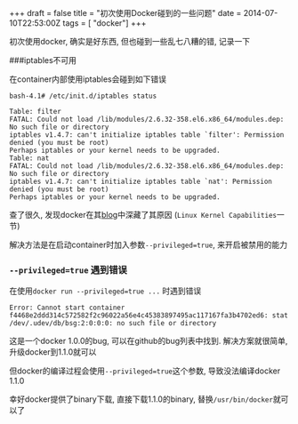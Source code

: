 +++
draft = false
title = "初次使用Docker碰到的一些问题"
date = 2014-07-10T22:53:00Z
tags = [ "docker"]
+++

初次使用docker, 确实是好东西, 但也碰到一些乱七八糟的错, 记录一下

###iptables不可用

在container内部使用iptables会碰到如下错误

```
bash-4.1# /etc/init.d/iptables status

Table: filter
FATAL: Could not load /lib/modules/2.6.32-358.el6.x86_64/modules.dep: No such file or directory
iptables v1.4.7: can't initialize iptables table `filter': Permission denied (you must be root)
Perhaps iptables or your kernel needs to be upgraded.
Table: nat
FATAL: Could not load /lib/modules/2.6.32-358.el6.x86_64/modules.dep: No such file or directory
iptables v1.4.7: can't initialize iptables table `nat': Permission denied (you must be root)
Perhaps iptables or your kernel needs to be upgraded.
```

查了很久, 发现docker在其[blog](http://blog.docker.com/2013/08/containers-docker-how-secure-are-they/)中深藏了其原因 (`Linux Kernel Capabilities`一节)

解决方法是在启动container时加入参数`--privileged=true`, 来开启被禁用的能力

### `--privileged=true` 遇到错误

在使用`docker run --privileged=true ...` 时遇到错误

```
Error: Cannot start container f4468e2ddd314c572582f2c96022a56e4c45383897495ac117167fa3b4702ed6: stat /dev/.udev/db/bsg:2:0:0:0: no such file or directory
```

这是一个docker 1.0.0的bug, 可以在github的bug列表中找到. 解决方案就很简单, 升级docker到1.1.0就可以

但docker的编译过程会使用`--privileged=true`这个参数, 导致没法编译docker 1.1.0

幸好docker提供了binary下载, 直接下载1.1.0的binary, 替换`/usr/bin/docker`就可以了

